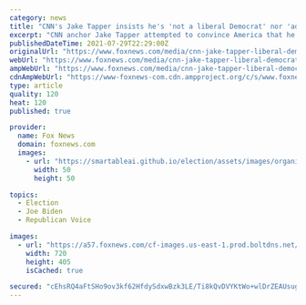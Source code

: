 ```yaml
---
category: news
title: "CNN's Jake Tapper insists he's 'not a liberal Democrat' nor 'advocating that Joe Biden be reelected'"
excerpt: "CNN anchor Jake Tapper attempted to convince America that he's \"not a liberal Democrat\" nor is he actively aiding President Biden's reelection."
publishedDateTime: 2021-07-29T22:29:00Z
originalUrl: "https://www.foxnews.com/media/cnn-jake-tapper-liberal-democrat"
webUrl: "https://www.foxnews.com/media/cnn-jake-tapper-liberal-democrat"
ampWebUrl: "https://www.foxnews.com/media/cnn-jake-tapper-liberal-democrat.amp"
cdnAmpWebUrl: "https://www-foxnews-com.cdn.ampproject.org/c/s/www.foxnews.com/media/cnn-jake-tapper-liberal-democrat.amp"
type: article
quality: 120
heat: 120
published: true

provider:
  name: Fox News
  domain: foxnews.com
  images:
    - url: "https://smartableai.github.io/election/assets/images/organizations/foxnews.com-50x50.jpg"
      width: 50
      height: 50

topics:
  - Election
  - Joe Biden
  - Republican Voice

images:
  - url: "https://a57.foxnews.com/cf-images.us-east-1.prod.boltdns.net/v1/static/694940094001/8632519d-691a-4c0c-a96a-c13b34674fc1/203cd381-deb5-4d20-a354-4c02dd3d3fd7/1280x720/match/720/405/image.jpg?ve=1&tl=1"
    width: 720
    height: 405
    isCached: true

secured: "cEhsRQ4aFtSHo9ov3kf62HfdySdxwBzk3LE/Ti8kQvDVYKtWo+wlDrZEAUsugbuO0BFrA3bpm29cPXoUqYM6uXTXb7aiEEolSxpOghI669O1Mxbb8LTxRglsReVNLQ7DrpZExipLKHAXNbdyz0fcTbyv5udtY0P65XpSnSz7URfo6g3i1dIFMIDeL/tUQuM16g3lx588yzO4LWya2n2RS8RBF7z35gakwKJYQHM2wTFWe8MOBmCpK2qx8wWA93f0ElTKbB5on0XX+dxLdZBuktdXFw81toUUjRNC1UPMNHDBNfrUw3FafmJq8cDzjfX4Opl3oGBsjvujRkqiZAOHZEIlfE5cvnkbbzbuzxV9zBc=;gLjTZm5ekmAq+zse22GESw=="
---
```


